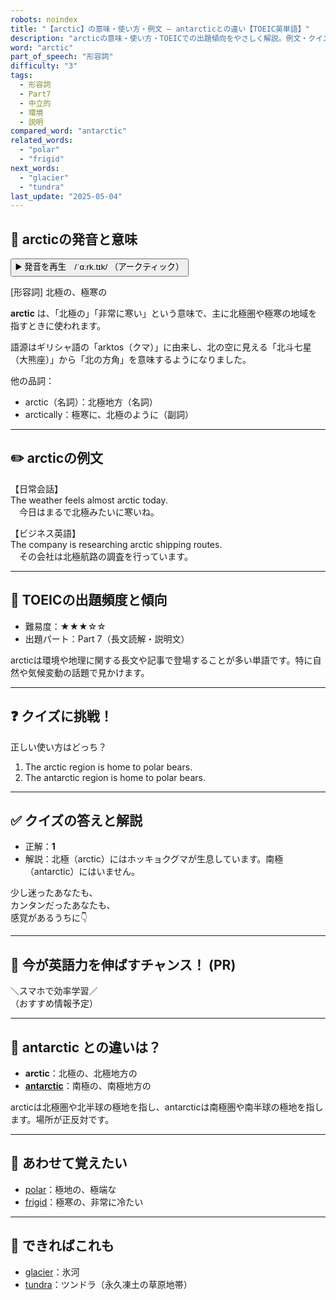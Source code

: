 ```yaml
---
robots: noindex
title: "【arctic】の意味・使い方・例文 ― antarcticとの違い【TOEIC英単語】"
description: "arcticの意味・使い方・TOEICでの出題傾向をやさしく解説。例文・クイズ付きでantarcticとの違いもわかりやすく学べます。"
word: "arctic"
part_of_speech: "形容詞"
difficulty: "3"
tags:
  - 形容詞
  - Part7
  - 中立的
  - 環境
  - 説明
compared_word: "antarctic"
related_words:
  - "polar"
  - "frigid"
next_words:
  - "glacier"
  - "tundra"
last_update: "2025-05-04"
---
```


## 🔰 arcticの発音と意味

<button class="play-audio" onclick="playTTS('arctic')">
  <span class="play-audio-main">
    ▶️ 発音を再生　/ˈɑːrk.tɪk/
  </span>
  <span class="play-audio-sub">
    （アークティック）
  </span>
</button>

[形容詞] 北極の、極寒の

**arctic** は、「北極の」「非常に寒い」という意味で、主に北極圏や極寒の地域を指すときに使われます。

語源はギリシャ語の「arktos（クマ）」に由来し、北の空に見える「北斗七星（大熊座）」から「北の方角」を意味するようになりました。

他の品詞：  
- arctic（名詞）：北極地方（名詞）
- arctically：極寒に、北極のように（副詞）

---

## ✏️ arcticの例文

【日常会話】  
The weather feels almost arctic today.  
　今日はまるで北極みたいに寒いね。

【ビジネス英語】  
The company is researching arctic shipping routes.  
　その会社は北極航路の調査を行っています。

---

## 🎯 TOEICの出題頻度と傾向

- 難易度：★★★☆☆
- 出題パート：Part 7（長文読解・説明文）

arcticは環境や地理に関する長文や記事で登場することが多い単語です。特に自然や気候変動の話題で見かけます。

---

## ❓ クイズに挑戦！

正しい使い方はどっち？

1. The arctic region is home to polar bears.  
2. The antarctic region is home to polar bears.

---

## ✅ クイズの答えと解説

- 正解：**1**
- 解説：北極（arctic）にはホッキョクグマが生息しています。南極（antarctic）にはいません。

少し迷ったあなたも、  
カンタンだったあなたも、  
感覚があるうちに👇️

---

## 🚀 今が英語力を伸ばすチャンス！ (PR)

<div class="info-center">
＼スマホで効率学習／<br>  
（おすすめ情報予定）
</div>

---

## 🤔  antarctic との違いは？

- **arctic**：北極の、北極地方の
- **[antarctic](/word/antarctic/)**：南極の、南極地方の

arcticは北極圏や北半球の極地を指し、antarcticは南極圏や南半球の極地を指します。場所が正反対です。

---

## 🧩 あわせて覚えたい

- [polar](/word/polar/)：極地の、極端な
- [frigid](/word/frigid/)：極寒の、非常に冷たい

---

## 📖 できればこれも

- [glacier](/word/glacier/)：氷河
- [tundra](/word/tundra/)：ツンドラ（永久凍土の草原地帯）

<!-- cvid: aid25_bid05 -->
